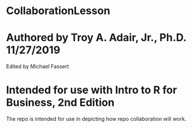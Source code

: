 # CollaborationLesson
# Authored by Troy A. Adair, Jr., Ph.D. 11/27/2019
Edited by Michael Fassert
# Intended for use with Intro to R for Business, 2nd Edition
The repo is intended for use in depicting how repo collaboration will work.
